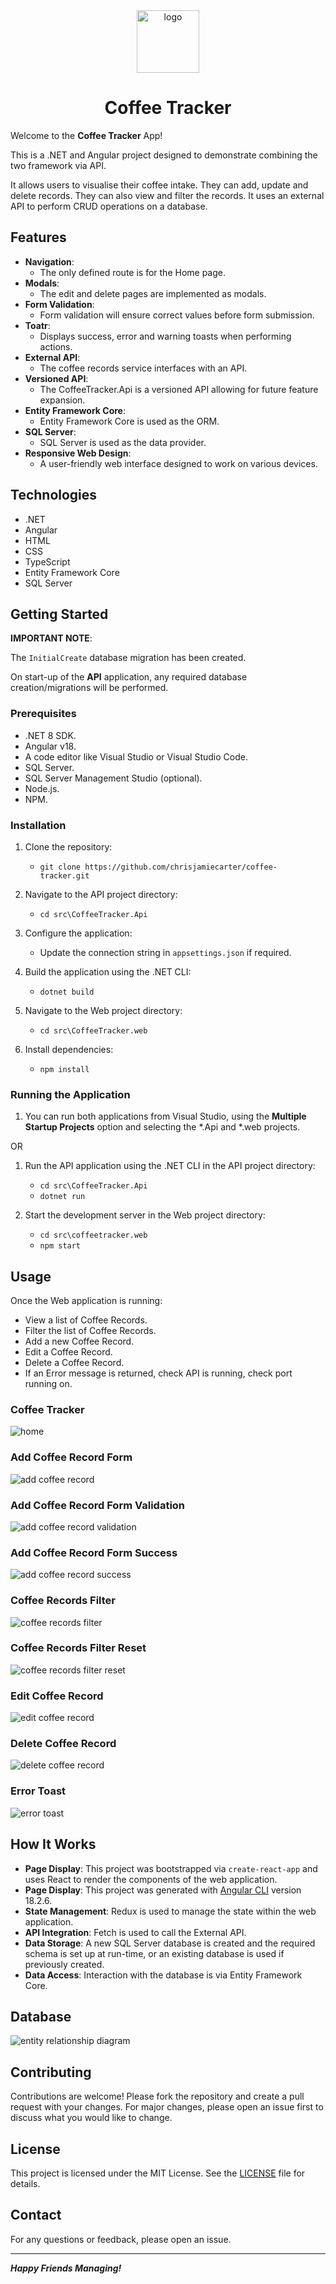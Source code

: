 <div align="center">
	<img src="./_resources/coffee-tracker-logo.png" alt="logo" width="100px" />
	<h1>Coffee Tracker</h1>
</div>

Welcome to the **Coffee Tracker** App!

This is a .NET and Angular project designed to demonstrate combining the two framework via API.

It allows users to visualise their coffee intake. They can add, update and delete records. They can also view and filter the records. It uses an external API to perform CRUD operations on a database.

## Features

- **Navigation**:
	- The only defined route is for the Home page.
- **Modals**:
	- The edit and delete pages are implemented as modals.
- **Form Validation**:
	- Form validation will ensure correct values before form submission.
- **Toatr**:
	- Displays success, error and warning toasts when performing actions.
- **External API**:
	- The coffee records service interfaces with an API.
- **Versioned API**:
	- The CoffeeTracker.Api is a versioned API allowing for future feature expansion.
- **Entity Framework Core**:
	- Entity Framework Core is used as the ORM.
- **SQL Server**:
	- SQL Server is used as the data provider.
- **Responsive Web Design**: 
	- A user-friendly web interface designed to work on various devices.

## Technologies

- .NET
- Angular
- HTML
- CSS
- TypeScript
- Entity Framework Core
- SQL Server

## Getting Started

**IMPORTANT NOTE**: 

The `InitialCreate` database migration has been created.

On start-up of the **API** application, any required database creation/migrations will be performed.

### Prerequisites

- .NET 8 SDK.
- Angular v18.
- A code editor like Visual Studio or Visual Studio Code.
- SQL Server.
- SQL Server Management Studio (optional).
- Node.js.
- NPM.

### Installation

1. Clone the repository:
	- `git clone https://github.com/chrisjamiecarter/coffee-tracker.git`

2. Navigate to the API project directory:
	- `cd src\CoffeeTracker.Api`
	
3. Configure the application:
	- Update the connection string in `appsettings.json` if required.
	
4. Build the application using the .NET CLI:
	- `dotnet build`

5. Navigate to the Web project directory:
	- `cd src\CoffeeTracker.web`

6. Install dependencies:
	- `npm install`

### Running the Application

1. You can run both applications from Visual Studio, using the **Multiple Startup Projects** option and selecting the *.Api and *.web projects.

OR

1. Run the API application using the .NET CLI in the API project directory:
	- `cd src\CoffeeTracker.Api`
	- `dotnet run`

2. Start the development server in the Web project directory:
	- `cd src\coffeetracker.web`
	- `npm start`

## Usage

Once the Web application is running:

- View a list of Coffee Records.
- Filter the list of Coffee Records.
- Add a new Coffee Record.
- Edit a Coffee Record.
- Delete a Coffee Record.
- If an Error message is returned, check API is running, check port running on.

### Coffee Tracker

![home](./_resources/coffee-tracker-home.png)

### Add Coffee Record Form

![add coffee record](./_resources/coffee-tracker-add-form.png)

### Add Coffee Record Form Validation

![add coffee record validation](./_resources/coffee-tracker-add-form-validation.png)

### Add Coffee Record Form Success

![add coffee record success](./_resources/coffee-tracker-add-success.png)

### Coffee Records Filter

![coffee records filter](./_resources/coffee-tracker-filter-applied.png)

### Coffee Records Filter Reset

![coffee records filter reset](./_resources/coffee-tracker-filter-reset.png)

### Edit Coffee Record

![edit coffee record](./_resources/coffee-tracker-edit.png)

### Delete Coffee Record

![delete coffee record](./_resources/coffee-tracker-delete.png)

### Error Toast

![error toast](./_resources/coffee-tracker-error.png)

## How It Works

- **Page Display**: This project was bootstrapped via `create-react-app` and uses React to render the components of the web application.
- **Page Display**: This project was generated with [Angular CLI](https://github.com/angular/angular-cli) version 18.2.6.
- **State Management**: Redux is used to manage the state within the web application.
- **API Integration**: Fetch is used to call the External API.
- **Data Storage**: A new SQL Server database is created and the required schema is set up at run-time, or an existing database is used if previously created.
- **Data Access**: Interaction with the database is via Entity Framework Core.

## Database

![entity relationship diagram](./_resources/entity-relationship-diagram.png)

## Contributing

Contributions are welcome! Please fork the repository and create a pull request with your changes. For major changes, please open an issue first to discuss what you would like to change.

## License

This project is licensed under the MIT License. See the [LICENSE](./LICENSE) file for details.

## Contact

For any questions or feedback, please open an issue.

---
***Happy Friends Managing!***
